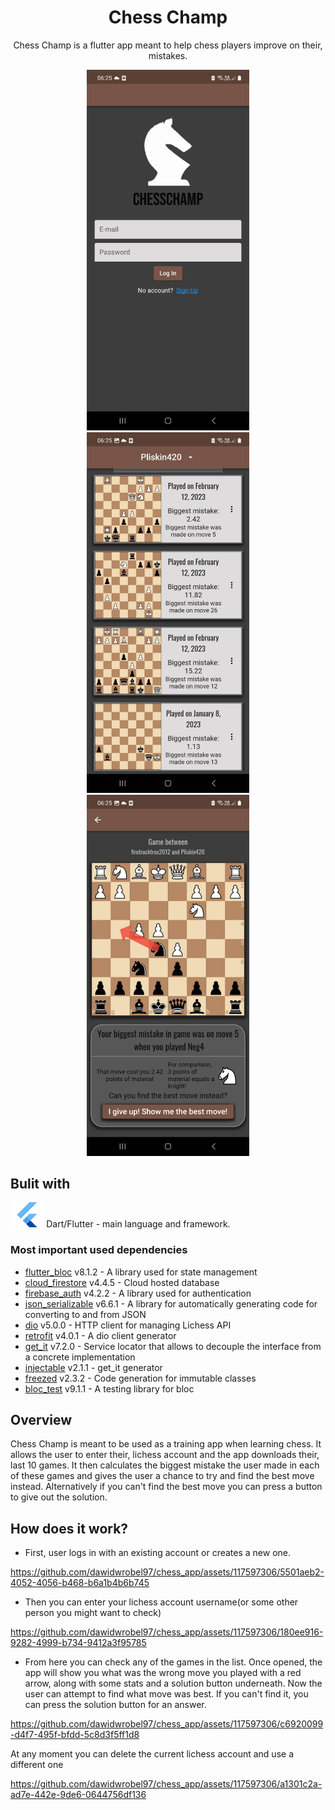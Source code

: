 <div align="center">

# Chess Champ

Chess Champ is a flutter app meant to help chess players improve on their, mistakes.

<p float = "left">
    <img src="lib/src/assets/images/app1.jpg" height=577.2 width=260 > 
    <img src="lib/src/assets/images/app2.jpg" height=577.2 width=260 >
    <img src="lib/src/assets/images/app3.jpg" height=577.2 width=260 >
</p>
</div>

## Bulit with

<img src="lib/src/assets/images/flutter.png" height=40 width=53.3 > Dart/Flutter - main language and framework.

### Most important used dependencies
- [flutter_bloc](https://pub.dev/packages/flutter_bloc) v8.1.2 - A library used for state management
- [cloud_firestore](https://pub.dev/packages/cloud_firestore) v4.4.5 - Cloud hosted database
- [firebase_auth](https://pub.dev/packages/firebase_auth) v4.2.2 - A library used for authentication
- [json_serializable](https://pub.dev/packages/json_serializable) v6.6.1 - A library for automatically generating code for converting to and from JSON
- [dio](https://pub.dev/packages/dio) v5.0.0 -  HTTP client for managing Lichess API
- [retrofit](https://pub.dev/packages/retrofit) v4.0.1 - A dio client generator
- [get_it](https://pub.dev/packages/get_it) v7.2.0 -  Service locator that allows to decouple the interface from a concrete implementation
- [injectable](https://pub.dev/packages/injectable) v2.1.1 - get_it generator
- [freezed](https://pub.dev/packages/freezed) v2.3.2 - Code generation for immutable classes
- [bloc_test](https://pub.dev/packages/bloc_test) v9.1.1 - A testing library for bloc

## Overview

Chess Champ is meant to be used as a training app when learning chess. It allows the user to enter their, lichess account and the app downloads their, last 10 games. It then calculates the biggest mistake the user made in each of these games and gives the user a chance to try and find the best move instead. Alternatively if you can't find the best move you can press a button to give out the solution.

## How does it work?
- First, user logs in  with an existing account or creates a new one.

https://github.com/dawidwrobel97/chess_app/assets/117597306/5501aeb2-4052-4056-b468-b6a1b4b6b745

- Then you can enter your lichess account username(or some other person you might want to check)


https://github.com/dawidwrobel97/chess_app/assets/117597306/180ee916-9282-4999-b734-9412a3f95785

- From here you can check any of the games in the list. Once opened, the app will show you what was the wrong move you played with a red arrow, along with some stats and a solution button underneath. Now the user can attempt to find what move was best. If you can't find it, you can press the solution button for an answer.


https://github.com/dawidwrobel97/chess_app/assets/117597306/c6920099-d4f7-495f-bfdd-5c8d3f5ff1d8

At any moment you can delete the current lichess account and use a different one


https://github.com/dawidwrobel97/chess_app/assets/117597306/a1301c2a-ad7e-442e-9de6-0644756df136



